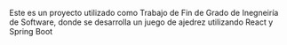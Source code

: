 Este es un proyecto utilizado como Trabajo de Fin de Grado de Inegneiría de Software, donde se desarrolla un juego de ajedrez utilizando React y Spring Boot
